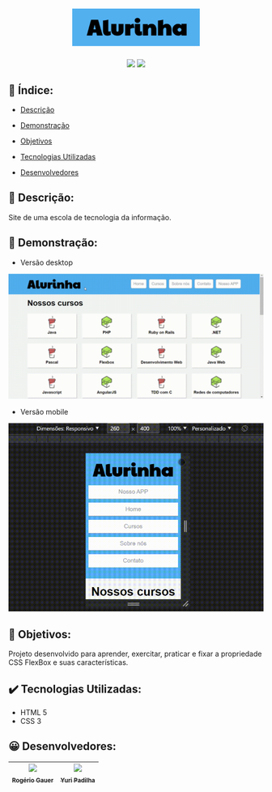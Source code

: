<h1 align="center"><img src="img/logos/logoAlurinha.png" width="50%"></h1>

<p align="center">
<img src="https://img.shields.io/badge/status-conclu%C3%ADdo-228b22">
<img src="https://img.shields.io/badge/vers%C3%A3o-v1.0.0-1414b9">
</p>

## :bookmark_tabs: Índice:

- [Descrição](#pagewithcurl-descrição)

- [Demonstração](#mega-demonstração)

- [Objetivos](#dart-objetivos)

- [Tecnologias Utilizadas](#heavycheckmark-tecnologias-utilizadas)

- [Desenvolvedores](#grinning-desenvolvedores)

## :scroll: Descrição:
Site de uma escola de tecnologia da informação.

## :mega: Demonstração:
- Versão desktop

<img src="img\alurinhaDesktop.gif">

- Versão mobile

<img src="img\alurinhaMobile.gif">

## :dart: Objetivos:
Projeto desenvolvido para aprender, exercitar, praticar e fixar a propriedade CSS FlexBox e suas características. 

## :heavy_check_mark: Tecnologias Utilizadas:
- HTML 5
- CSS 3

## :grinning: Desenvolvedores:
| [<img src="https://avatars.githubusercontent.com/u/96431522?v=4" width=115><br><sub>Rogério Gauer</sub>](https://github.com/rogeriogauer) |[<img src="https://media-exp1.licdn.com/dms/image/C4D03AQEZUryu34Vq1A/profile-displayphoto-shrink_200_200/0/1530658790068?e=1659571200&v=beta&t=9kHYobE9ESdMxElaXWIqfmRcEStRlDr5C_ixYa55oxc" width=115><br><sub>Yuri Padilha</sub>](https://www.linkedin.com/in/yuri-padilha/) | 
| :---: | :---: 

